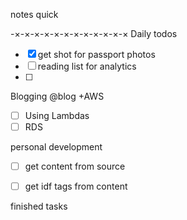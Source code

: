 notes quick


-×-×-×-×-×-×-×-×-×-×-×-×
Daily todos 
- [x] get shot for passport photos
- [ ] reading list for analytics
- [ ] 

Blogging @blog +AWS
- [ ] Using Lambdas
- [ ] RDS

personal development 
- [ ] get content from source
- [ ] get idf tags from content


finished tasks


<!--stackedit_data:
eyJoaXN0b3J5IjpbLTE0OTk1OTU1NTQsMjEwNTg3NDc0NCwxNj
UxNzU4NjY0LC05OTYzMjIyMywxMzI3ODIxMTc5LC0yOTk4MTgy
NzAsMTk4NzE4NzgzNV19
-->